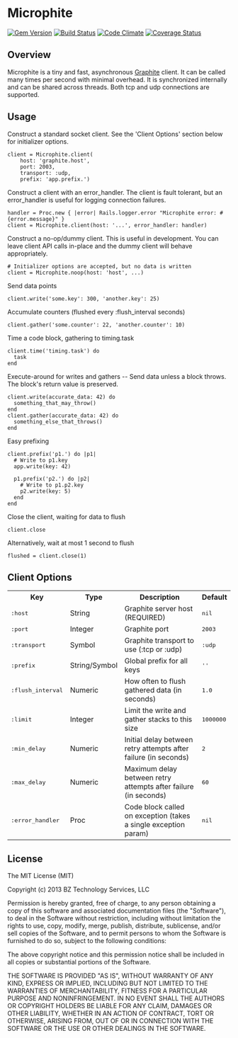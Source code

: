 Microphite
==========
[![Gem Version](https://badge.fury.io/rb/microphite.png)](http://rubygems.org/gems/microphite)
[![Build Status](https://travis-ci.org/bz-technology/microphite.png?branch=master)](https://travis-ci.org/bz-technology/microphite)
[![Code Climate](https://codeclimate.com/github/bz-technology/microphite.png)](https://codeclimate.com/github/bz-technology/microphite)
[![Coverage Status](https://coveralls.io/repos/bz-technology/microphite/badge.png)](https://coveralls.io/r/bz-technology/microphite)


Overview
--------

Microphite is a tiny and fast, asynchronous [Graphite](http://graphite.wikidot.com/) client.  It can be called
many times per second with minimal overhead.  It is synchronized internally and
can be shared across threads.  Both tcp and udp connections are supported.


Usage
-----

Construct a standard socket client.  See the 'Client Options' section below
for initializer options.

    client = Microphite.client(
        host: 'graphite.host',
        port: 2003,
        transport: :udp,
        prefix: 'app.prefix.')

Construct a client with an error_handler.  The client is fault tolerant, but
an error_handler is useful for logging connection failures.

    handler = Proc.new { |error| Rails.logger.error "Microphite error: #{error.message}" }
    client = Microphite.client(host: '...', error_handler: handler)

Construct a no-op/dummy client.  This is useful in development.  You can leave client API
calls in-place and the dummy client will behave appropriately.

    # Initializer options are accepted, but no data is written
    client = Microphite.noop(host: 'host', ...)

Send data points

    client.write('some.key': 300, 'another.key': 25)

Accumulate counters (flushed every :flush_interval seconds)

    client.gather('some.counter': 22, 'another.counter': 10)

Time a code block, gathering to timing.task

    client.time('timing.task') do
      task
    end

Execute-around for writes and gathers -- Send data unless a block throws.  The block's return value is preserved.

    client.write(accurate_data: 42) do
      something_that_may_throw()
    end
    client.gather(accurate_data: 42) do
      something_else_that_throws()
    end

Easy prefixing

    client.prefix('p1.') do |p1|
      # Write to p1.key
      app.write(key: 42)

      p1.prefix('p2.') do |p2|
        # Write to p1.p2.key
        p2.write(key: 5)
      end
    end

Close the client, waiting for data to flush

    client.close

Alternatively, wait at most 1 second to flush

    flushed = client.close(1)


Client Options
--------------

<table>
  <tr>
    <th>Key</th>
    <th>Type</th>
    <th>Description</th>
    <th>Default</th>
  </tr>
  <tr>
    <td><tt>:host</tt></td>
    <td>String</td>
    <td>Graphite server host (REQUIRED)</td>
    <td><tt>nil</tt></td>
  </tr>
  <tr>
    <td><tt>:port</tt></td>
    <td>Integer</td>
    <td>Graphite port</td>
    <td><tt>2003</tt></td>
  </tr>
  <tr>
    <td><tt>:transport</tt></td>
    <td>Symbol</td>
    <td>Graphite transport to use (:tcp or :udp)</td>
    <td><tt>:udp</tt></td>
  </tr>
  <tr>
    <td><tt>:prefix</tt></td>
    <td>String/Symbol</td>
    <td>Global prefix for all keys</td>
    <td><tt>''</tt></td>
  </tr>
  <tr>
    <td><tt>:flush_interval</tt></td>
    <td>Numeric</td>
    <td>How often to flush gathered data (in seconds)</td>
    <td><tt>1.0</tt></td>
  </tr>
  <tr>
    <td><tt>:limit</tt></td>
    <td>Integer</td>
    <td>Limit the write and gather stacks to this size</td>
    <td><tt>1000000</tt></td>
  </tr>
  <tr>
    <td><tt>:min_delay</tt></td>
    <td>Numeric</td>
    <td>Initial delay between retry attempts after failure (in seconds)</td>
    <td><tt>2</tt></td>
  </tr>
  <tr>
    <td><tt>:max_delay</tt></td>
    <td>Numeric</td>
    <td>Maximum delay between retry attempts after failure (in seconds)</td>
    <td><tt>60</tt></td>
  </tr>
  <tr>
    <td><tt>:error_handler</tt></td>
    <td>Proc</td>
    <td>Code block called on exception (takes a single exception param)</td>
    <td><tt>nil</tt></td>
  </tr>
</table>


License
-------

The MIT License (MIT)

Copyright (c) 2013 BZ Technology Services, LLC

Permission is hereby granted, free of charge, to any person obtaining a copy
of this software and associated documentation files (the "Software"), to deal
in the Software without restriction, including without limitation the rights
to use, copy, modify, merge, publish, distribute, sublicense, and/or sell
copies of the Software, and to permit persons to whom the Software is
furnished to do so, subject to the following conditions:

The above copyright notice and this permission notice shall be included in
all copies or substantial portions of the Software.

THE SOFTWARE IS PROVIDED "AS IS", WITHOUT WARRANTY OF ANY KIND, EXPRESS OR
IMPLIED, INCLUDING BUT NOT LIMITED TO THE WARRANTIES OF MERCHANTABILITY,
FITNESS FOR A PARTICULAR PURPOSE AND NONINFRINGEMENT. IN NO EVENT SHALL THE
AUTHORS OR COPYRIGHT HOLDERS BE LIABLE FOR ANY CLAIM, DAMAGES OR OTHER
LIABILITY, WHETHER IN AN ACTION OF CONTRACT, TORT OR OTHERWISE, ARISING FROM,
OUT OF OR IN CONNECTION WITH THE SOFTWARE OR THE USE OR OTHER DEALINGS IN
THE SOFTWARE.
